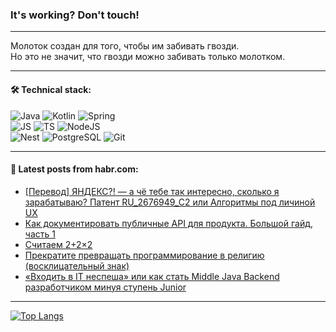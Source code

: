 ### It's working? Don't touch!

---
Молоток создан для того, чтобы им забивать гвозди. <br>
Но это не значит, что гвозди можно забивать только молотком.

---

#### 🛠️ Technical stack:

![Java](https://img.shields.io/badge/Java-informational?logo=Oracle&style=flat&logoColor=white&color=FF4500)
![Kotlin](https://img.shields.io/badge/Kotlin-informational?logo=Kotlin&style=flat&logoColor=white&color=774D97)
![Spring](https://img.shields.io/badge/SpringBoot-informational?logo=SpringBoot&style=flat&logoColor=white&color=6DB33F) <br>
![JS](https://img.shields.io/badge/JS-informational?logo=javaScript&style=flat&logoColor=black&color=F7Df1E)
![TS](https://img.shields.io/badge/TypeScript-informational?logo=typeScript&style=flat&logoColor=black&color=0667A8)
![NodeJS](https://img.shields.io/badge/NodeJS-informational?logo=node.js&style=flat&logoColor=white&color=70A760) <br>
![Nest](https://img.shields.io/badge/NestJS-informational?logo=NestJS&style=flat&logoColor=white&color=E0234E)
![PostgreSQL](https://img.shields.io/badge/PostgreSQL-informational?logo=PostgreSQL&style=flat&logoColor=white&color=DAA520)
![Git](https://img.shields.io/badge/Git-informational?logo=git&style=flat&logoColor=white&color=778899)

___

#### 💬 Latest posts from habr.com:

<!-- BLOG-POST-LIST:START -->
- [[Перевод] ЯНДЕКС?! — а чё тебе так интересно, сколько я зарабатываю? Патент RU_2676949_C2 или Алгоритмы под личиной UX](https://habr.com/ru/articles/750686/?utm_source=habrahabr&utm_medium=rss&utm_campaign=750686)
- [Как документировать публичные API для продукта. Большой гайд, часть 1](https://habr.com/ru/articles/722650/?utm_source=habrahabr&utm_medium=rss&utm_campaign=722650)
- [Считаем 2+2×2](https://habr.com/ru/articles/750604/?utm_source=habrahabr&utm_medium=rss&utm_campaign=750604)
- [Прекратите превращать программирование в религию &lpar;восклицательный знак&rpar;](https://habr.com/ru/articles/750586/?utm_source=habrahabr&utm_medium=rss&utm_campaign=750586)
- [«Входить в IT неспеша» или как стать Middle Java Backend разработчиком минуя ступень Junior](https://habr.com/ru/articles/750584/?utm_source=habrahabr&utm_medium=rss&utm_campaign=750584)
<!-- BLOG-POST-LIST:END -->

---
[![Top Langs](https://github-readme-stats-git-master-advtsetting-gmailcom.vercel.app/api/top-langs/?username=zloylis&langs_count=10&hide_title=false&title_color=e6edf3&size_weight=0.5&count_weight=0.5&layout=compact&hide_border=true&theme=dracula)](https://github.com/zloylis)

<!-- ![GitHub stats](https://github-readme-stats-git-master-advtsetting-gmailcom.vercel.app/api?username=zloylis&show_icons=true&hide_border=true&theme=dracula&hide_title=true&include_all_commits=true&count_private=true&hide=contribs&hide_rank=true) -->
